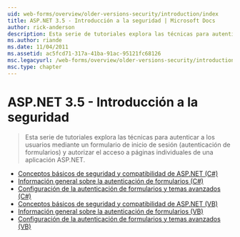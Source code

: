 ```yaml
---
uid: web-forms/overview/older-versions-security/introduction/index
title: ASP.NET 3.5 - Introducción a la seguridad | Microsoft Docs
author: rick-anderson
description: Esta serie de tutoriales explora las técnicas para autenticar a los usuarios mediante un formulario de inicio de sesión (autenticación de formularios) y autorizar el acceso a páginas individuales de...
ms.author: riande
ms.date: 11/04/2011
ms.assetid: ac5fcd71-317a-41ba-91ac-95121fc68126
msc.legacyurl: /web-forms/overview/older-versions-security/introduction
msc.type: chapter
---
```

<a name="aspnet-35---introduction-to-security"></a>ASP.NET 3.5 - Introducción a la seguridad
====================
> Esta serie de tutoriales explora las técnicas para autenticar a los usuarios mediante un formulario de inicio de sesión (autenticación de formularios) y autorizar el acceso a páginas individuales de una aplicación ASP.NET.


- [Conceptos básicos de seguridad y compatibilidad de ASP.NET (C#)](security-basics-and-asp-net-support-cs.md)
- [Información general sobre la autenticación de formularios (C#)](an-overview-of-forms-authentication-cs.md)
- [Configuración de la autenticación de formularios y temas avanzados (C#)](forms-authentication-configuration-and-advanced-topics-cs.md)
- [Conceptos básicos de seguridad y compatibilidad de ASP.NET (VB)](security-basics-and-asp-net-support-vb.md)
- [Información general sobre la autenticación de formularios (VB)](an-overview-of-forms-authentication-vb.md)
- [Configuración de la autenticación de formularios y temas avanzados (VB)](forms-authentication-configuration-and-advanced-topics-vb.md)
